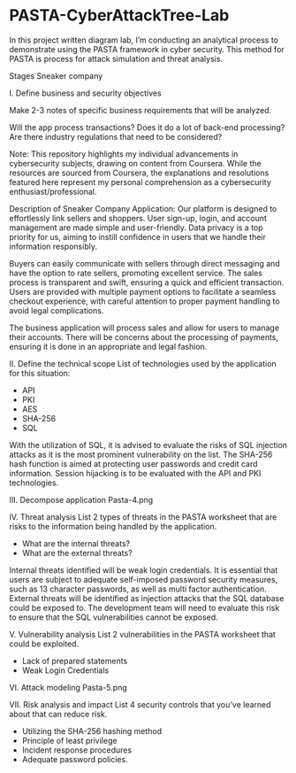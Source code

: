 # PASTA-CyberAttackTree-Lab
In this project written diagram lab, I’m conducting an analytical process to demonstrate using the PASTA framework in cyber security. This method for PASTA is process for attack simulation and threat analysis.


Stages Sneaker company

I. Define business and security objectives

Make 2-3 notes of specific business requirements that will be analyzed.

Will the app process transactions?
Does it do a lot of back-end processing?
Are there industry regulations that need to be considered?

Note: This repository highlights my individual advancements in cybersecurity subjects, drawing on content from Coursera. While the resources are sourced from Coursera, the explanations and resolutions featured here represent my personal comprehension as a cybersecurity enthusiast/professional.

Description of Sneaker Company Application:
Our platform is designed to effortlessly link sellers and shoppers. User sign-up, login, and account management are made simple and user-friendly. Data privacy is a top priority for us, aiming to instill confidence in users that we handle their information responsibly.

Buyers can easily communicate with sellers through direct messaging and have the option to rate sellers, promoting excellent service. The sales process is transparent and swift, ensuring a quick and efficient transaction. Users are provided with multiple payment options to facilitate a seamless checkout experience, with careful attention to proper payment handling to avoid legal complications.

The business application will process sales and allow for users to manage their accounts. There will be concerns about the processing of payments, ensuring it is done in an appropriate and legal fashion.

II. Define the technical scope
List of technologies used by the application for this situation:
- API
- PKI
- AES
- SHA-256
- SQL

With the utilization of SQL, it is advised to evaluate the risks of SQL injection attacks as it is the most prominent vulnerability on the list. The SHA-256 hash function is aimed at protecting user passwords and credit card information. Session hijacking is to be evaluated with the API and PKI technologies.

III. Decompose application Pasta-4.png

IV. Threat analysis
List 2 types of threats in the PASTA worksheet that are risks to the information being handled by the application.
- What are the internal threats?
- What are the external threats?

Internal threats identified will be weak login credentials. It is essential that users are subject to adequate self-imposed password security measures, such as 13 character passwords, as well as multi factor authentication.
External threats will be identified as injection attacks that the SQL database could be exposed to. The development team will need to evaluate this risk to ensure that the SQL vulnerabilities cannot be exposed.

V. Vulnerability analysis
List 2 vulnerabilities in the PASTA worksheet that could be exploited.
- Lack of prepared statements
- Weak Login Credentials

VI. Attack modeling Pasta-5.png

VII. Risk analysis and impact
List 4 security controls that you’ve learned about that can reduce risk.
- Utilizing the SHA-256 hashing method
- Principle of least privilege
- Incident response procedures
- Adequate password policies.
